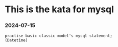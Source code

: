 # This is the kata for mysql 


### 2024-07-15
    practise basic classic model's mysql statement;
    (Datetime)


